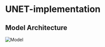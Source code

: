 # UNET-implementation

## Model Architecture

![Model](https://github.com/savindi-wijenayaka/UNET-implementation/blob/main/images/model.jpg?raw=true)
